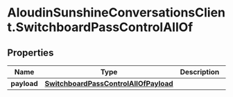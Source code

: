 # AloudinSunshineConversationsClient.SwitchboardPassControlAllOf

## Properties

Name | Type | Description | Notes
------------ | ------------- | ------------- | -------------
**payload** | [**SwitchboardPassControlAllOfPayload**](SwitchboardPassControlAllOfPayload.md) |  | [optional] 


